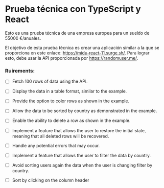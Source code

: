 # Prueba técnica con TypeScript y React

Esto es una prueba técnica de una empresa europea para un sueldo de 55000 €/anuales.

El objetivo de esta prueba técnica es crear una aplicación similar a la que se proporciona en este enlace: https://midu-react-11.surge.sh/. Para lograr esto, debe usar la API proporcionada por https://randomuser.me/.

### Ruirements:

- [ ] Fetch 100 rows of data using the API.

- [ ] Display the data in a table format, similar to the example.

- [ ] Provide the option to color rows as shown in the example.

- [ ] Allow the data to be sorted by country as demonstrated in the example.

- [ ] Enable the ability to delete a row as shown in the example.

- [ ] Implement a feature that allows the user to restore the initial state, meaning that all deleted rows will be recovered.

- [ ] Handle any potential errors that may occur.

- [ ] Implement a feature that allows the user to filter the data by country.

- [ ] Avoid sorting users again the data when the user is changing filter by country.

- [ ] Sort by clicking on the column header
